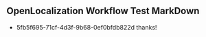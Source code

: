 ## OpenLocalization Workflow Test MarkDown
* 5fb5f695-71cf-4d3f-9b68-0ef0bfdb822d thanks!

<!--HONumber=Jul16_HO4-->


